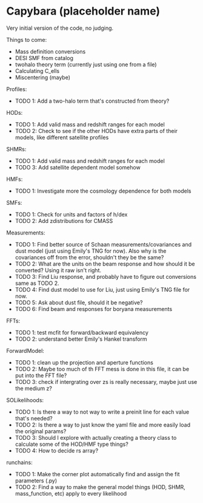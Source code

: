 # Capybara (placeholder name)


Very initial version of the code, no judging.

Things to come:
- Mass definition conversions
- DESI SMF from catalog
- twohalo theory term (currently just using one from a file)
- Calculating C_ells 
- Miscentering (maybe)



Profiles:
- TODO 1: Add a two-halo term that's constructed from theory?


HODs:
- TODO 1: Add valid mass and redshift ranges for each model
- TODO 2: Check to see if the other HODs have extra parts of their models, like different satellite profiles


SHMRs:
- TODO 1: Add valid mass and redshift ranges for each model
- TODO 3: Add satellite dependent model somehow


HMFs:
- TODO 1: Investigate more the cosmology dependence for both models


SMFs:
- TODO 1: Check for units and factors of h/dex
- TODO 2: Add zdistributions for CMASS


Measurements:
- TODO 1: Find better source of Schaan measurements/covariances and dust model (just using Emily's TNG for now). Also why is the covariances off from the error, shouldn't they be the same?
- TODO 2: What are the units on the beam response and how should it be converted? Using it raw isn't right.
- TODO 3: Find Liu response, and probably have to figure out conversions same as TODO 2.
- TODO 4: Find dust model to use for Liu, just using Emily's TNG file for now.
- TODO 5: Ask about dust file, should it be negative?
- TODO 6: Find beam and responses for boryana measurements


FFTs:
- TODO 1: test mcfit for forward/backward equivalency
- TODO 2: understand better Emily's Hankel transform


ForwardModel:
- TODO 1: clean up the projection and aperture functions
- TODO 2: Maybe too much of th FFT mess is done in this file, it can be put into the FFT file?
- TODO 3: check if intergrating over zs is really necessary, maybe just use the medium z?


SOLikelihoods:
- TODO 1: Is there a way to not way to write a preinit line for each value that's needed?
- TODO 2: Is there a way to just know the yaml file and more easily load the original params?
- TODO 3: Should I explore with actually creating a theory class to calculate some of the HOD/HMF type things?
- TODO 4: How to decide rs array? 


runchains:
- TODO 1: Make the corner plot automatically find and assign the fit parameters (.py)
- TODO 2: Find a way to make the general model things (HOD, SHMR, mass_function, etc) apply to every likelihood